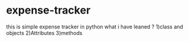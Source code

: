 # expense-tracker

  this is simple expense tracker in python
  what i have leaned ? 
   1)class and objects
   2)Attributes
   3)methods
